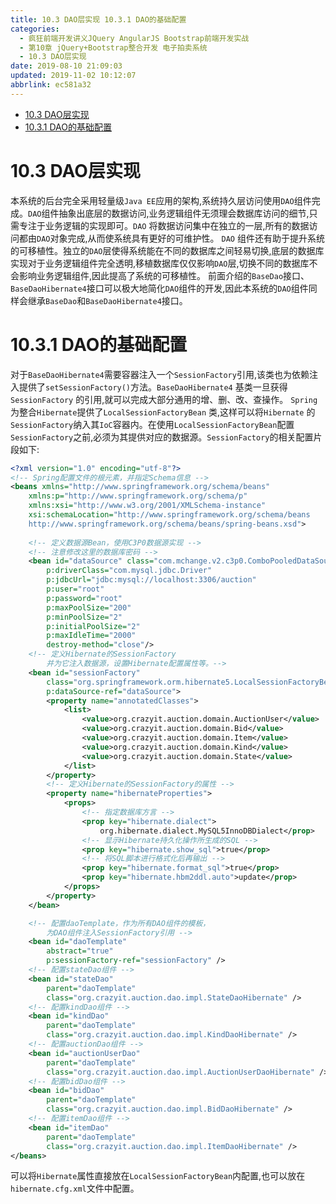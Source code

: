 ```yaml
---
title: 10.3 DAO层实现 10.3.1 DAO的基础配置
categories: 
  - 疯狂前端开发讲义JQuery AngularJS Bootstrap前端开发实战
  - 第10章 jQuery+Bootstrap整合开发 电子拍卖系统
  - 10.3 DAO层实现
date: 2019-08-10 21:09:03
updated: 2019-11-02 10:12:07
abbrlink: ec581a32
---
```

<div id='my_toc'>

- [10.3 DAO层实现](/JavaReadingNotes/ec581a32/#10-3-DAO层实现)
- [10.3.1 DAO的基础配置](/JavaReadingNotes/ec581a32/#10-3-1-DAO的基础配置)

</div>
<!--more-->
<script>if (navigator.platform.toLowerCase() == 'win32'){document.getElementById('my_toc').style.display = 'none';}</script>

<!--end-->
# 10.3 DAO层实现 #
本系统的后台完全采用轻量级`Java EE`应用的架构,系统持久层访问使用`DAO`组件完成。`DAO`组件抽象出底层的数据访问,业务逻辑组件无须理会数据库访问的细节,只需专注于业务逻辑的实现即可。`DAO` 将数据访问集中在独立的一层,所有的数据访问都由`DAO`对象完成,从而使系统具有更好的可维护性。
`DAO` 组件还有助于提升系统的可移植性。独立的`DAO`层使得系统能在不同的数据库之间轻易切换,底层的数据库实现对于业务逻辑组件完全透明,移植数据库仅仅影响`DAO`层,切换不同的数据库不会影响业务逻辑组件,因此提高了系统的可移植性。
前面介绍的`BaseDao`接口、`BaseDaoHibernate4`接口可以极大地简化`DAO`组件的开发,因此本系统的`DAO`组件同样会继承`BaseDao`和`BaseDaoHibernate4`接口。
# 10.3.1 DAO的基础配置 #
对于`BaseDaoHibernate4`需要容器注入一个`SessionFactory`引用,该类也为依赖注入提供了`setSessionFactory()`方法。`BaseDaoHibernate4` 基类一旦获得`SessionFactory` 的引用,就可以完成大部分通用的增、删、改、查操作。
`Spring`为整合`Hibernate`提供了`LocalSessionFactoryBean` 类,这样可以将`Hibernate` 的`SessionFactory`纳入其`IoC`容器内。在使用`LocalSessionFactoryBean`配置`SessionFactory`之前,必须为其提供对应的数据源。`SessionFactory`的相关配置片段如下:
```xml
<?xml version="1.0" encoding="utf-8"?>
<!-- Spring配置文件的根元素，并指定Schema信息 -->
<beans xmlns="http://www.springframework.org/schema/beans"
    xmlns:p="http://www.springframework.org/schema/p"
    xmlns:xsi="http://www.w3.org/2001/XMLSchema-instance"
    xsi:schemaLocation="http://www.springframework.org/schema/beans
    http://www.springframework.org/schema/beans/spring-beans.xsd">
    
    <!-- 定义数据源Bean，使用C3P0数据源实现 -->
    <!-- 注意修改这里的数据库密码 -->
    <bean id="dataSource" class="com.mchange.v2.c3p0.ComboPooledDataSource"
        p:driverClass="com.mysql.jdbc.Driver"
        p:jdbcUrl="jdbc:mysql://localhost:3306/auction"
        p:user="root"
        p:password="root"
        p:maxPoolSize="200"
        p:minPoolSize="2"
        p:initialPoolSize="2"
        p:maxIdleTime="2000"
        destroy-method="close"/>
    <!-- 定义Hibernate的SessionFactory 
        并为它注入数据源，设置Hibernate配置属性等。-->
    <bean id="sessionFactory"
        class="org.springframework.orm.hibernate5.LocalSessionFactoryBean"
        p:dataSource-ref="dataSource">
        <property name="annotatedClasses">
            <list>
                <value>org.crazyit.auction.domain.AuctionUser</value>
                <value>org.crazyit.auction.domain.Bid</value>
                <value>org.crazyit.auction.domain.Item</value>
                <value>org.crazyit.auction.domain.Kind</value>
                <value>org.crazyit.auction.domain.State</value>
            </list>
        </property>
        <!-- 定义Hibernate的SessionFactory的属性 -->
        <property name="hibernateProperties">
            <props>
                <!-- 指定数据库方言 -->
                <prop key="hibernate.dialect">
                    org.hibernate.dialect.MySQL5InnoDBDialect</prop>
                <!-- 显示Hibernate持久化操作所生成的SQL -->
                <prop key="hibernate.show_sql">true</prop>
                <!-- 将SQL脚本进行格式化后再输出 -->
                <prop key="hibernate.format_sql">true</prop>
                <prop key="hibernate.hbm2ddl.auto">update</prop>
            </props>
        </property>
    </bean>

    <!-- 配置daoTemplate，作为所有DAO组件的模板，
        为DAO组件注入SessionFactory引用 -->
    <bean id="daoTemplate"
        abstract="true"
        p:sessionFactory-ref="sessionFactory" />
    <!-- 配置stateDao组件 -->
    <bean id="stateDao"
        parent="daoTemplate"
        class="org.crazyit.auction.dao.impl.StateDaoHibernate" />
    <!-- 配置kindDao组件 -->
    <bean id="kindDao"
        parent="daoTemplate"
        class="org.crazyit.auction.dao.impl.KindDaoHibernate" />
    <!-- 配置auctionDao组件 -->
    <bean id="auctionUserDao"
        parent="daoTemplate"
        class="org.crazyit.auction.dao.impl.AuctionUserDaoHibernate" />
    <!-- 配置bidDao组件 -->
    <bean id="bidDao"
        parent="daoTemplate"
        class="org.crazyit.auction.dao.impl.BidDaoHibernate" />
    <!-- 配置itemDao组件 -->
    <bean id="itemDao"
        parent="daoTemplate"
        class="org.crazyit.auction.dao.impl.ItemDaoHibernate" />
</beans>
```
可以将`Hibernate`属性直接放在`LocalSessionFactoryBean`内配置,也可以放在`hibernate.cfg.xml`文件中配置。

